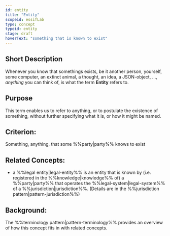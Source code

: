 ```yaml
---
id: entity
title: "Entity"
scopeid: essifLab
type: concept
typeid: entity
stage: draft
hoverText: "something that is known to exist"
---
```


## Short Description
Whenever you know that somethings exists, be it another person, yourself, some computer, an extinct animal, a thought, an idea, a JSON-object, ..., _anything_ you can think of, is what the term **Entity** refers to.

## Purpose
This term enables us to refer to anything, or to postulate the existence of something, without further specifying what it is, or how it might be named.

## Criterion:
Something, anything, that some %%party|party%% knows to exist

## Related Concepts:
- a %%legal entity|legal-entity%% is an entity that is known by (i.e. registered in the %%knowledge|knowledge%% of) a %%party|party%% that operates the %%legal-system|legal-system%% of a %%jurisdiction|jurisdiction%%. (Details are in the %%jurisdiction pattern|pattern-jurisdiction%%)

## Background:
The %%terminology pattern|pattern-terminology%% provides an overview of how this concept fits in with related concepts.
